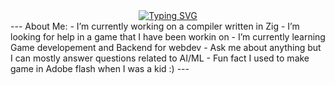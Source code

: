 <div align="center"> 
  <a href="https://git.io/typing-svg">
  <img src="https://readme-typing-svg.demolab.com?font=Fira+Code&weight=100&size=22&duration=1000&pause=1000&color=F73333&center=true&vCenter=true&width=435&lines=HI!;%3A.%3A.%3A.%3A.%3A.%3A;I'm+Ahmed;%5E-%5E;Welcome+to+my+profile+%3C3" alt="Typing SVG"/>
  </a>
</div>
---
 About Me:
- I’m currently working on a compiler written in Zig
- I’m looking for help in a game that I have been workin on
- I’m currently learning Game developement and Backend for webdev
- Ask me about anything but I can mostly answer questions related to AI/ML
- Fun fact I used to make game in Adobe flash when I was a kid :)
---
